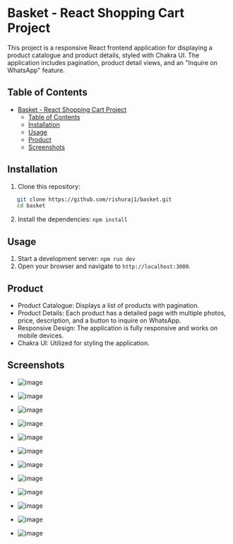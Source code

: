 # Basket - React Shopping Cart Project

This project is a responsive React frontend application for displaying a product catalogue and product details, styled with Chakra UI. The application includes pagination, product detail views, and an "Inquire on WhatsApp" feature.

## Table of Contents

- [Basket - React Shopping Cart Project](#basket---react-shopping-cart-project)
  - [Table of Contents](#table-of-contents)
  - [Installation](#installation)
  - [Usage](#usage)
  - [Product](#product)
  - [Screenshots](#screenshots)

## Installation

1. Clone this repository:

```sh
   git clone https://github.com/rishuraj1/basket.git
   cd basket
```

2. Install the dependencies:
   `npm install`

## Usage

1. Start a development server:
   `npm run dev`
2. Open your browser and navigate to `http://localhost:3000`.

## Product

- Product Catalogue: Displays a list of products with pagination.
- Product Details: Each product has a detailed page with multiple photos, price, description, and a button to inquire on WhatsApp.
- Responsive Design: The application is fully responsive and works on mobile devices.
- Chakra UI: Utilized for styling the application.

## Screenshots

- ![image](https://github.com/rishuraj1/basket/assets/47839626/a24a7366-ef20-4f2c-836c-403df6e964cc)
- ![image](https://github.com/rishuraj1/basket/assets/47839626/37affab2-dcda-46b1-8c7a-21325722dbf5)
- ![image](https://github.com/rishuraj1/basket/assets/47839626/a3f033de-b937-426a-8318-a6367937be21)
- ![image](https://github.com/rishuraj1/basket/assets/47839626/b4cddb0d-bd3e-4615-b697-26788271f773)
- ![image](https://github.com/rishuraj1/basket/assets/47839626/dcafffd4-08a5-4c59-a265-920321a6e841)

- ![image](https://github.com/rishuraj1/basket/assets/47839626/3ac0c8ca-85c4-47df-ba26-3ebf3355ea8a)
- ![image](https://github.com/rishuraj1/basket/assets/47839626/9f727e57-0738-4719-872c-55565e101efc)
- ![image](https://github.com/rishuraj1/basket/assets/47839626/17a69449-ade0-4419-bd19-043b8847e91a)
- ![image](https://github.com/rishuraj1/basket/assets/47839626/7b9251bf-13f5-4c9a-94a4-a406e11672a2)
- ![image](https://github.com/rishuraj1/basket/assets/47839626/fd26870f-2041-4940-9a1c-3d32666ef182)
- ![image](https://github.com/rishuraj1/basket/assets/47839626/0dfb0416-ba30-46c9-bcda-18c4adc57c63)
- ![image](https://github.com/rishuraj1/basket/assets/47839626/2331f2a5-acd3-41eb-88ed-df4d1c9c65ca)
